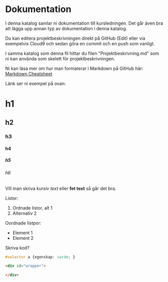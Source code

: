 # Dokumentation
I denna katalog samlar ni dokumentation till kursledningen. Det går även bra att lägga upp annan typ av dokumentation i denna katalog.

Du kan editera projektbeskrivningen direkt på GitHub (Edit) eller via exempelvis Cloud9 och sedan göra en commit och en push som vanligt.

I samma katalog som denna fil hittar du filen "Projektbeskrivning.md" som ni kan använda som skelett för projektbeskrivningen.

Ni kan läsa mer om hur man formaterar i Markdown på GitHub här: [Markdown Cheatsheet](https://github.com/adam-p/markdown-here/wiki/Markdown-Cheatsheet)

Länk ser ni exempel på ovan:

# h1
## h2
### h3
#### h4
##### h5
###### h6

Vill man skriva *kursiv text* eller **fet text** så går det bra.

Listor:

1. Ordnade listor, alt 1
2. Alternativ 2

Oordnade listpor:

* Element 1
* Element 2

Skriva kod?
```css
#selector a {egenskap: varde; }
```

```html
<div id="wrapper">

</div>
```
